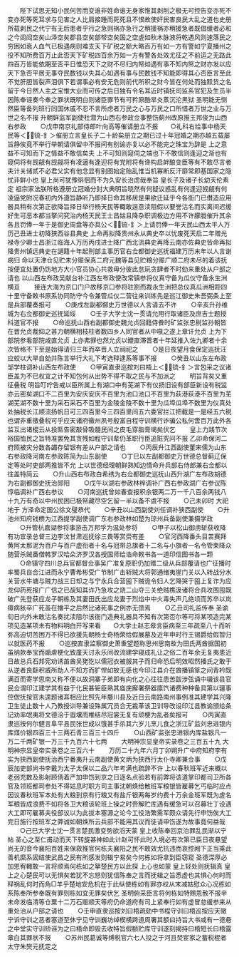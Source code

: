 <!-- { "loadSidebar": true } -->
　　陛下试思无知小民何苦而变谁非姓命谁无身家惟其剥削之极无可控告变亦死不变亦死等死耳求与见害之人比肩接踵而死死且不恨故使奸民害良民大乱之道也史册所载剥民之代宁有无后患者乎行之急则祸亦急行之稍援祸亦稍援急者既倡缓者必和之今闾阎空矣山泽空矣郡县空矣部帑空矣国之空虗如秋木脉液将乾遇风则速落民之穷困如衰人血气已极遇病则难支天下矿税之额大略百万有如一方有警如宁夏播州之役不知所费百万止此否天下矿税四百余万如一方有警各处效尤征之不前运之无路此四百万皆能依期至否平日惟恐天下之财不尽归内帑如遇有事不知内帑之财亦发以应天下急否平居无事夺民数钱以失其心如遇有事与民数钱不知能即得其心否臣言至此不觉肝胆皆裂声泪俱下若谓事必有安无危则前代所积之财今皆在何处而独黩货之名留于今日然人主之宝惟大业而可传之后日独有令名耳近时镇抚司监系官犯及生员半因陈奉诬奏今奉之罪状既明白则诸臣罪节有可矜原酷旱炎蒸沉沦黑狱  圣明能无恻然臣等备列班行同国休戚不忍不言所虑者万民之心与万民之口所惜者万世之业与万世之名不报  升朝鲜监军副使杜潜为山西右参政佥事整饬蓟州改原推王邦俊为山西右参政
　　○戊申南京礼部侍郎叶向高等催请册立不报　　○礼科右给事中杨天民等＜锍-釒＞催册立言皇长子二十龄矣册立之期已过十年冠婚之期亦越五载屡旨静俟竟不举行举朝请俱留中不报间有别谕亦复以必不能完之珠宝为辞是  上之意益不可知而下之情益不敢信矣夫  上不可知则窥伺之端也下不敢信则逢迎之渐也有窥伺将有觊觎有觊觎将有凌逼有逢迎将有党附将有谗构启衅酿变臣等有不敢尽言者夫计关储贰不必君父实有他念显有别图始定贻乱惟当机寡断反汗靡常即基国家之隐忧非鲜小也  皇上尚可犹豫徘徊而不为久安长治虑哉奉旨  皇长子及诸子长幼天伦素定  祖宗家法朕所格遵册立冠婚分封大典明旨晓然有何疑议惑乱有何逢迎觊觎有何凌逼党附况春初内外遵旨静听乃即择日命其移居是果欲迁延乎今各衙门已儧造应用器具稍有次第正欲降旨择日举行杨天民等輙敢逞意渎阻假以要誉沽名而实离间迟缓好生可恶本都当拏问究治内杨天民王士昌姑且降杂职调极边方用不许朦胧催升其余各且罚俸一年于是御史周盘等亦具公＜锍-釒＞上请罚俸一年天民山西太平人万历己丑进士初降狭西谷县典史  上命再拟降贵州永从典史卒以忧废死天启二年赠光禄寺少卿士昌浙江临海人万历丙戌进士降广西北流典史再降云南亦佐典史皆命再拟降贵州镇远典史在讁籍十年起刑部主事历官右佥都御史巡抚福建万历末年以人言谢病归  命以天津仓见贮未分赈保真二府元魏等县见贮粮分赈广顺二府未尽的着该抚按便宜处置仍饬地方大小官员协心共救毋分彼此怠玩贪肆者不时劾来重处从户部之请也  以山西左布政吴献台补江西左布政使改常镇参将仪真守备为瓜仪守备永生洲横亘
　　接连大海为京口门户故移京口参将驻劄而裁永生洲把总仪真瓜洲相距四十里守备敕书原系协同防守今令兼管瓜仪二营往来训练先是巡江御史朱吾弼条上至是兵部覆奏报可
　　○庚戌左副都御史万世德以人言请去不许
　　○辛亥升孙维城为右佥都御史巡抚延绥
　　○壬子大学士沈一贯请允用行取诸臣及庶吉士题授科道官不报
　　○命巡抚山西右副都御史魏允贞回籍侍餋时矿监张忠税监孙朝皆在晋允贞裁抑之甚力朝横相枝柱者数四乡人同官者从中嗾之遂上章讦允贞  上为下部院参看部院咸直允贞  上亦弗罪也然允贞以鯾直滞晋者十年延推入佐九卿者十余次皆格不下至是始得请归三年而卒晋人立祠祀之
　　○是日夜望月食保定巡抚汪应蛟以大旱自劾并陈言举行大礼下考选释逮系等事不报
　　○癸丑以山东左布政邹学柱调补山西左布政使
　　○甲寅直隶巡按刘曰梧上＜锍-釒＞言包采之议诸臣盖为不已权宜之计不知包何从出势不得不取之民与不加派之
　　明旨背矣又重征叠税  明旨叮咛告戒以臣所属上有湖口中有芜湖下有仪扬旧设有部臣新设有税监亦云密矣湖口不二百里为安庆安庆不百里为池口池口不百里为荻港荻港不百里为芜湖芜湖不数十里为采石采石不百里为金陵金陵不数十里为瓜埠瓜埠不数里为仪真处处抽税长江顺流扬帆日可三四百里今三四百里间五六委官拦江把截是一是经五六税也谓非重徵叠税可乎应天诸府徽州夙号殷富自程守训横行诈骗公私何啻百万此外各监互出诸棍云从投匦告密敲骨吸髓民间之皮毛穿脂膏竭矣伏乞
　　皇上力践节次裕国恤民之旨特准罢免其贪残如程守训辈仍革职行臣追赃究问不报  乙卯命保河二府照被灾分数各蠲存留银有差从户部之请也
　　○丙辰升江西副使董宋儒为山东右参政降河南左参政陈简为山东副使
　　○丁巳以左副都御史万世德总督蓟辽保定等处时吏部两推皆不允  上以世德经理朝鲜熟知边情命升兵部右侍郎兼右佥都以往盖特简云
　　○升山西右布政白希绣为右佥都御史巡抚山西升湖广左布政胡德为右副都御史抚治郧阳
　　○戊午以湖右参政林梓调补广西右参政湖广右参议陈惇临调补广西右参议
　　○河南巡抚曾如春查报积余银两二万一千八百余两钱八十九万有奇以中州民困已极帑藏尽空乞留一半以备不虞不报
　　○己未卯时  大祀  地于  方泽命定国公徐文璧恭代
　　○辛丑以山西副使刘任调补狭西副使
　　○升池州知府钱槚为江西提学副使调广东右参政林如楚为琼州兵备副使兼摄学政
　　○升管杭嘉湖参将事游击万邦孚为温处参将
　　○甲子以松山御虏斩获收降有功宜录总督三边李汶甘肃巡抚徐三畏等赏赍有差
　　○官河西降番头目苦赛拜黄阿太那泥为百户与百户虚衔者十名与冠带总旗者十二名与小旗者一名令管束降众随营杀贼番僧韩罗汉哈朵济罗汉各授国师给诰命敕书各一道印信图书各一颗
　　○命镇守四川总兵官都督佥事吴广准复原职仍加赠二级从兵部覆请也广征播时率蜀兵自合江进而永宁曹希彬受广节制广击斩贼大将郭通绪夷崖门关以入转战分水关营水牛塘与贼力战三日却之与宁永兵合营囤下贼诡令妇人乞降哭于囤上复诈为应龙仰药死报广广信之已觇知其诈乃急攻之烧二山夺三关绝贼樵汲诸将合兵攻围囤既破广先登获应龙子朝栋及其妻田氏出应龙妻于烈焰中中火毒失声几绝顷而苏卒以岚瘴病胀卒广死虽在播平之后然比诸死事之例亦无馈焉
　　○乙丑司礼监传奉  圣谕旬日内外未敢沽名奏扰渎阻尔该衙门造典礼器具不知有次第否尔等可将某项造完某项见造某项未有物料明白开写来看　　○大学士赵志皋言臣病至三年疏至八十而听弥高迫切苦困万不得已欲援先朝杨士奇杨荣给假展墓及近年申时行王锡爵给假暂归以就医药不报
　　○巡按直隶监察御史萧重望题称思州思南故为田氏两酋据国初虽纳款奉宝而煽虐梗化致廑天讨永乐间改流建学寝成礼让之俗二百年余无复夷患近日故总兵石邦宪劝诱苖酋吴狫犵以儒冠衣被服其子而归命恐后明效昭然播氏之敢于从逆者良繇积威所劫人不知方而犷悍如故无感也今印江县介在酋播镇筸之间青衿既满百而寄学思南又称不便以故洞寨子弟即有向化之心往往患苦跋涉弦诵中辍该县官民佥谓印江建学其有益于化民甚钜臣熟其庙庑廨署祭器廪饩诸费种种备具第以疆事倥偬抚按官未遑题诸耳相应比照先年嫠川县及近日云南路南州事例准其建学其兴隆卫生徒止数十人乃教授训导兼设殊属冗员合无裁革该卫训导改设印江县教谕颁给条记劝率氓夷将文德洽于遐壤而椎结尽冠裳无复有顽梗为乱者矣报可
　　○丙寅直隶巡按何尔健言阜平县民张世成以饿甚手杀其六岁儿烹儿食之浙江矿监刘忠进银内库煤价银四百三十三两石青三百三十四斤
　　○山西矿监张忠进银内库盐银凡一万二千两矿银一万三千九百六十七两
　　大明神宗显皇帝实录卷之三百五十九
大明神宗显皇帝实录卷之三百六十
　　万历二十九年六月丁卯朔升广中府知府李有实为狭西副使抚治西宁番夷升云南副使黄文炳为狭西行太仆寺卿兼佥事
　　○戊辰加吏部尚书李戴为太子太保以二品六年考满也疏辞不许  上以春秋班军近来概以老弱充数及影射顾倩着严加申饬到京之日逐名点验若有前弊将该道掌印都司卫所各官及领班都司参处不得姑息时职方司主事沈朝焕给散班军粮银皆雇募乞丐临时应点因议春秋班军本处有大粮到京有行粮又有盐斤银两每岁约费十万余金班军既为虗名军粮皆成浪费不如将各卫大粮该轮班上操之时赍解贮库遇有缓急可以召募壮丁设遇大工即可雇募夫役部议以为此拔本塞源之论今工役浩繁需军颇众请先行申饬俟大工完日施行按班军之弊诚如朝焕所云兵部不能用其议而徒请申饬遂为故事竟何益哉
　　○己巳大学士沈一贯言楚民激变势欲滔天蒙  皇上收陈奉回京治罪乱民渐以宁帖  圣心之至仁甫动而天下转旋甚神如此计赵可怀此时入境必有次第已臣日夜悬望尚无的音今襄阳百姓来保救推官何栋夫襄阳之民不敢效尤抗违而哀控阙下正当乘此善机縻系固结使武昌之民有所感发则辑宁易矣今何栋如将拿到臣窃窥  圣德深厚必加恩宥輙敢一言将顺焉何栋如之拏楚民方以此探  上心也如蒙  皇上轻处则抚辑真  皇上之心楚民可以无惧矣若犹不忘怒则犹信陈奉之言而抚辑之旨悉虚也其惧心何时而释祸乱何时而角□羊乎楚地安危机在于此纵使栋如有罪亦权从末减姑慰众心况栋如系陈奉所参奉既有罪则栋如宜无罪矣伏乞  圣明俯采臣言将何栋如特赐恩赦不报辛未命发临清等仓粟十二万石赈顺天等府仍命道府有司上紧奉行如有虚冒怠缓参来从重处治从户部之请也
　　○壬申直隶巡按刘曰梧疏劾中书程守训曰梧巡按应天徽宁诉守训之恶者塞道至休宁见守训巍坊绰楔横跨道周署其额曰持旨大书咸有一德悬之中堂实守训矫诬为之曰梧命即毁去收特旨假额贮库守训遂刻揭持曰梧短长曰梧露章白其罪状不报
　　○苏州民葛诚等缚税官六七人投之于河且焚宦家之蓄税棍者太守朱爕元抚定之
